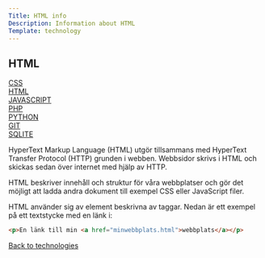 ```yaml
---
Title: HTML info
Description: Information about HTML
Template: technology
---
```


## HTML

<div class="individual-nav">
<div class="individual-box">
<a href="css">CSS</a>
</div>

<div class="individual-box active-tech">
<a href="html">HTML</a>
</div>

<div class="individual-box">
<a href="javascript">JAVASCRIPT</a>
</div>

<div class="individual-box">
<a href="php">PHP</a>
</div>

<div class="individual-box">
<a href="python">PYTHON</a>
</div>

<div class="individual-box">
<a href="git">GIT</a>
</div>

<div class="individual-box">
<a href="sqlite">SQLITE</a>
</div>
</div>

<div class="tech-container" markdown="1">

HyperText Markup Language (HTML) utgör tillsammans med HyperText Transfer Protocol (HTTP) grunden i webben. Webbsidor skrivs i HTML och skickas sedan över internet med hjälp av HTTP.

HTML beskriver innehåll och struktur för våra webbplatser och gör det möjligt att ladda andra dokument till exempel CSS eller JavaScript filer.

HTML använder sig av element beskrivna av taggar. Nedan är ett exempel på ett textstycke med en länk i:

```html
<p>En länk till min <a href="minwebbplats.html">webbplats</a></p>
```
<a class="backbtn" href="../technologies">Back to technologies</a>

</div>
